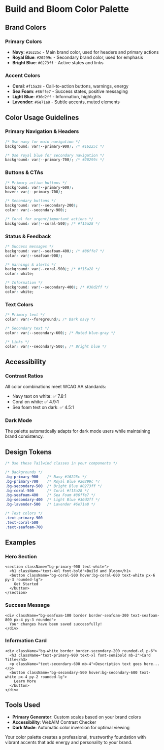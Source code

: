 # Build and Bloom Color Palette

## Brand Colors

### Primary Colors
- **Navy**: `#16225c` - Main brand color, used for headers and primary actions
- **Royal Blue**: `#20299c` - Secondary brand color, used for emphasis
- **Bright Blue**: `#0273ff` - Active states and links

### Accent Colors
- **Coral**: `#f15a28` - Call-to-action buttons, warnings, energy
- **Sea Foam**: `#86ffe7` - Success states, positive messaging
- **Light Blue**: `#30d2ff` - Information, highlights
- **Lavender**: `#6e71a8` - Subtle accents, muted elements

## Color Usage Guidelines

### Primary Navigation & Headers
```css
/* Use navy for main navigation */
background: var(--primary-900); /* #16225c */

/* Use royal blue for secondary navigation */
background: var(--primary-700); /* #20299c */
```

### Buttons & CTAs
```css
/* Primary action buttons */
background: var(--primary-600);
hover: var(--primary-700);

/* Secondary buttons */
background: var(--secondary-200);
color: var(--secondary-900);

/* Coral for urgent/important actions */
background: var(--coral-500); /* #f15a28 */
```

### Status & Feedback
```css
/* Success messages */
background: var(--seafoam-400); /* #86ffe7 */
color: var(--seafoam-900);

/* Warnings & alerts */
background: var(--coral-500); /* #f15a28 */
color: white;

/* Information */
background: var(--secondary-400); /* #30d2ff */
color: white;
```

### Text Colors
```css
/* Primary text */
color: var(--foreground); /* Dark navy */

/* Secondary text */
color: var(--secondary-600); /* Muted blue-gray */

/* Links */
color: var(--secondary-500); /* Bright blue */
```

## Accessibility

### Contrast Ratios
All color combinations meet WCAG AA standards:
- Navy text on white: ✅ 7.8:1
- Coral on white: ✅ 4.9:1
- Sea foam text on dark: ✅ 4.5:1

### Dark Mode
The palette automatically adapts for dark mode users while maintaining brand consistency.

## Design Tokens

```css
/* Use these Tailwind classes in your components */

/* Backgrounds */
.bg-primary-900    /* Navy #16225c */
.bg-primary-700    /* Royal Blue #20299c */
.bg-secondary-500  /* Bright Blue #0273ff */
.bg-coral-500      /* Coral #f15a28 */
.bg-seafoam-400    /* Sea Foam #86ffe7 */
.bg-secondary-400  /* Light Blue #30d2ff */
.bg-lavender-500   /* Lavender #6e71a8 */

/* Text colors */
.text-primary-900
.text-coral-500
.text-seafoam-700
```

## Examples

### Hero Section
```tsx
<section className="bg-primary-900 text-white">
  <h1 className="text-4xl font-bold">Build and Bloom</h1>
  <button className="bg-coral-500 hover:bg-coral-600 text-white px-6 py-3 rounded-lg">
    Get Started
  </button>
</section>
```

### Success Message
```tsx
<div className="bg-seafoam-100 border border-seafoam-300 text-seafoam-800 px-4 py-3 rounded">
  Your changes have been saved successfully!
</div>
```

### Information Card
```tsx
<div className="bg-white border border-secondary-200 rounded-xl p-6">
  <h3 className="text-primary-900 text-xl font-semibold mb-2">Card Title</h3>
  <p className="text-secondary-600 mb-4">Description text goes here...</p>
  <button className="bg-secondary-500 hover:bg-secondary-600 text-white px-4 py-2 rounded-lg">
    Learn More
  </button>
</div>
```

## Tools Used

- **Primary Generator**: Custom scales based on your brand colors
- **Accessibility**: WebAIM Contrast Checker
- **Dark Mode**: Automatic color inversion for optimal viewing

Your color palette creates a professional, trustworthy foundation with vibrant accents that add energy and personality to your brand.
